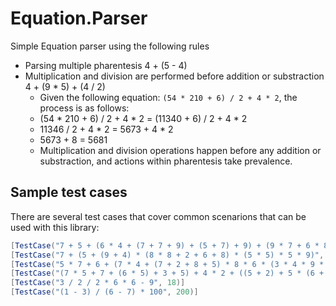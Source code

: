 # Equation.Parser

Simple Equation parser using the following rules

- Parsing multiple pharentesis 4 + (5 - 4)
- Multiplication and division are performed before addition or substraction 4 + (9 * 5) + (4 / 2)
  - Given the following equation: `(54 * 210 + 6) / 2 + 4 * 2`, the process is as follows:
  - (54 * 210 + 6) / 2 + 4 * 2 = (11340 + 6) / 2 + 4 * 2
  - 11346 / 2 + 4 * 2 = 5673 + 4 * 2
  - 5673 + 8 = 5681
  - Multiplication and division operations happen before any addition or substraction, and actions within pharentesis take prevalence.


## Sample test cases

There are several test cases that cover common scenarions that can be used with this library:

```c#
[TestCase("7 + 5 + (6 * 4 + (7 + 7 + 9) + (5 + 7) + 9) + (9 * 7 + 6 * 8)", 191)]
[TestCase("7 + (5 + (9 + 4) * (8 * 8 + 2 + 6 + 8) * (5 * 5) * 5 * 9)", 1170012)]
[TestCase("5 * 7 + 6 + (7 * 4 + (7 + 2 + 8 + 5) * 8 * 6 * (3 * 4 * 9 * 5)) + 9", 570318)]
[TestCase("(7 * 5 + 7 + (6 * 5) + 3 + 5) + 4 * 2 + ((5 + 2) + 5 * (6 + 7 + 4 * 8 * 6) + (8 * 4) + 5 * (2 + 5 * 8 + 6 + 2 * 8))", 1472)]
[TestCase("3 / 2 / 2 * 6 * 6 - 9", 18)]
[TestCase("(1 - 3) / (6 - 7) * 100", 200)]
```
